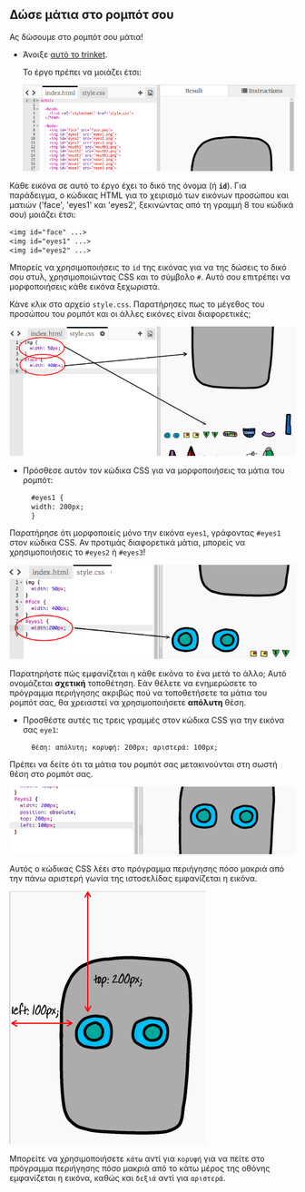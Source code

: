 ## Δώσε μάτια στο ρομπότ σου

Ας δώσουμε στο ρομπότ σου μάτια!

+ Άνοιξε [αυτό το trinket](http://jumpto.cc/web-robot).
    
    Το έργο πρέπει να μοιάζει έτσι:
    
    ![screenshot](images/robot-starter.png)

Κάθε εικόνα σε αυτό το έργο έχει το δικό της όνομα (ή **`id`**). Για παράδειγμα, ο κώδικας HTML για το χειρισμό των εικόνων προσώπου και ματιών ('face', 'eyes1' και 'eyes2', ξεκινώντας από τη γραμμή 8 του κώδικά σου) μοιάζει έτσι:

    <img id="face" ...>
    <img id="eyes1" ...>
    <img id="eyes2" ...>
    

Μπορείς να χρησιμοποιήσεις το `id` της εικόνας για να της δώσεις το δικό σου στυλ, χρησιμοποιώντας CSS και το σύμβολο `#`. Αυτό σου επιτρέπει να μορφοποιήσεις κάθε εικόνα ξεχωριστά.

Κάνε κλικ στο αρχείο `style.css`. Παρατήρησες πως το μέγεθος του προσώπου του ρομπότ και οι άλλες εικόνες είναι διαφορετικές;

![screenshot](images/robot-id.png)

+ Πρόσθεσε αυτόν τον κώδικα CSS για να μορφοποιήσεις τα μάτια του ρομπότ:
    
        #eyes1 {
        width: 200px;
        }
        

Παρατήρησε ότι μορφοποιείς μόνο την εικόνα `eyes1`, γράφοντας `#eyes1` στον κώδικα CSS. Αν προτιμάς διαφορετικά μάτια, μπορείς να χρησιμοποιήσεις το `#eyes2` ή `#eyes3`!

![screenshot](images/robot-eyes-width.png)

Παρατηρήστε πώς εμφανίζεται η κάθε εικόνα το ένα μετά το άλλο; Αυτό ονομάζεται **σχετική** τοποθέτηση. Εάν θέλετε να ενημερώσετε το πρόγραμμα περιήγησης ακριβώς πού να τοποθετήσετε τα μάτια του ρομπότ σας, θα χρειαστεί να χρησιμοποιήσετε **απόλυτη** θέση.

+ Προσθέστε αυτές τις τρεις γραμμές στον κώδικα CSS για την εικόνα σας `eye1`:
    
        θέση: απόλυτη; κορυφή: 200px; αριστερά: 100px;
        

Πρέπει να δείτε ότι τα μάτια του ρομπότ σας μετακινούνται στη σωστή θέση στο ρομπότ σας.

![screenshot](images/robot-eyes-position.png)

Αυτός ο κώδικας CSS λέει στο πρόγραμμα περιήγησης πόσο μακριά από την πάνω αριστερή γωνία της ιστοσελίδας εμφανίζεται η εικόνα.

![screenshot](images/robot-eyes-position2.png)

Μπορείτε να χρησιμοποιήσετε `κάτω` αντί για `κορυφή` για να πείτε στο πρόγραμμα περιήγησης πόσο μακριά από το κάτω μέρος της οθόνης εμφανίζεται η εικόνα, καθώς και `δεξιά` αντί για `αριστερά`.